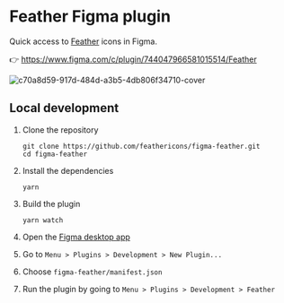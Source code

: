 # Feather Figma plugin

Quick access to [Feather](https://feathericons.com) icons in Figma.

👉 https://www.figma.com/c/plugin/744047966581015514/Feather


![c70a8d59-917d-484d-a3b5-4db806f34710-cover](https://user-images.githubusercontent.com/4608155/63215499-2d7cc300-c0dc-11e9-9bfa-31567ab6e700.png)

## Local development

1. Clone the repository

   ```shell
   git clone https://github.com/feathericons/figma-feather.git
   cd figma-feather
   ```

1. Install the dependencies

   ```shell
   yarn
   ```

1. Build the plugin

   ```
   yarn watch
   ```

1. Open the [Figma desktop app](https://www.figma.com/downloads/)

1. Go to `Menu > Plugins > Development > New Plugin...`

1. Choose `figma-feather/manifest.json`

1. Run the plugin by going to `Menu > Plugins > Development > Feather`
